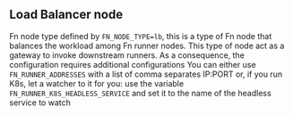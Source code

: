 ## Load Balancer node

Fn node type defined by `FN_NODE_TYPE=lb`, this is a type of Fn node that balances the workload among Fn runner nodes.
This type of node act as a gateway to invoke downstream runners. As a consequence, the configuration requires additional configurations
   You can either use `FN_RUNNER_ADDRESSES` with a list of comma separates IP:PORT
   or, if you run K8s, let a watcher to it for you: use the variable `FN_RUNNER_K8S_HEADLESS_SERVICE` and set it to the name of the headless service to watch